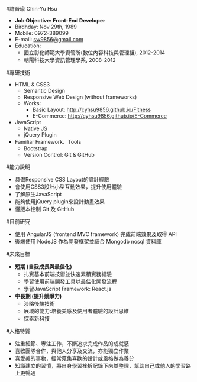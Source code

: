 #許晉瑜 Chin-Yu Hsu

- **Job Objective: Front-End Developer**
- Birdhday: Nov 29th, 1989
- Mobile: 0972-389099
- E-mail: sw9856@gmail.com
- Education: 
	- 國立彰化師範大學資管所(數位內容科技與管理組), 2012-2014
	- 朝陽科技大學資訊管理學系, 2008-2012

 
#專研技術

- HTML & CSS3
    - Semantic Design
	- Responsive Web Design (without frameworks)
    - Works:
        + Basic Layout: http://cyhsu9856.github.io/Fitness
        + E-Commerce: http://cyhsu9856.github.io/E-Commerce
- JavaScript
    - Native JS
	- jQuery Plugin
- Familiar Framework、Tools
    - Bootstrap
	- Version Control: Git & GitHub


#能力說明

- 具備Responsive CSS Layout的設計經驗
- 會使用CSS3設計小型互動效果，提升使用體驗
- 了解原生JavaScript
- 能夠使用jQuery plugin來設計動畫效果
- 懂版本控制 Git 及 GitHub


#目前研究

- 使用 AngularJS (frontend MVC framework) 完成前端效果及取得 API
- 後端使用 NodeJS 作為開發框架並結合 Mongodb nosql 資料庫


#未來目標

- **短期 (自我成長與最佳化)**
	- 扎實基本前端技術並快速累積實務經驗
	- 學習使用前端開發工具以最佳化開發流程
	- 學習JavaScript Framework: React.js
- **中長期 (提升競爭力)**
	- 涉略後端技術
	- 展域的能力:培養美感及使用者體驗的設計思維
    - 探索新科技

#人格特質

- 注重細節、專注工作，不斷追求完成作品的成就感
- 喜歡團隊合作，與他人分享及交流，亦能獨立作業
- 喜愛美的事物，經常蒐集喜歡的設計或風格做為養分
- 知識建立的習慣，將自身學習挫折記錄下來並整理，幫助自己或他人的學習路上更暢通





